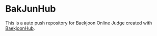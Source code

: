 # BakJunHub
This is a auto push repository for Baekjoon Online Judge created with [BaekjoonHub](https://github.com/BaekjoonHub/BaekjoonHub).
